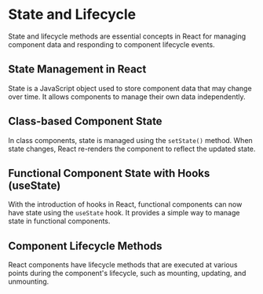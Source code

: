 # State and Lifecycle

State and lifecycle methods are essential concepts in React for managing component data and responding to component lifecycle events.

## State Management in React

State is a JavaScript object used to store component data that may change over time. It allows components to manage their own data independently.

## Class-based Component State

In class components, state is managed using the `setState()` method. When state changes, React re-renders the component to reflect the updated state.

## Functional Component State with Hooks (useState)

With the introduction of hooks in React, functional components can now have state using the `useState` hook. It provides a simple way to manage state in functional components.

## Component Lifecycle Methods

React components have lifecycle methods that are executed at various points during the component's lifecycle, such as mounting, updating, and unmounting.
